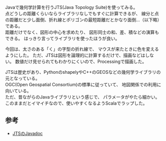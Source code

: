 Javaで幾何学計算を行うJTS(Java Topology Suite)を使ってみる。  
点どうしの距離くらいならライブラリなしでもすぐに計算できるが、
線分と点の距離だと少し面倒、折れ線とポリゴンの最短距離だとかなり面倒…（以下略）である。  
距離だけでなく、図形の中心を求めたり、
図形同士の和、差、積などの演算もできる。
はっきり言ってライブラリを使ったほうが良い。

今回は、太さのある「く」の字型の折れ線で、
マウスが来たときに色を変えるようにした。
ただ、JTSは図形を論理的に計算するだけで、描画などはしない。
数値だけ見せられてもわかりにくいので、Processingで描画した。

JTSは歴史があり、PythonのshapelyやC++のGEOSなどの幾何学ライブラリの元となっている。  
OGC(Open Geospatial Consortium)の標準に従っていて、
地図関係での利用に向いている。  
ただ、昔ながらのJavaライブラリという感じで、
パラメータがやたら細かい。
このままだとイマイチなので、使いやすくなるようScalaでラップした。

## 参考
- [JTSのJavadoc](http://www.vividsolutions.com/jts/javadoc/index.html)
